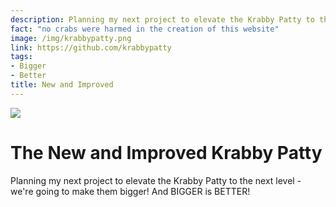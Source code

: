 ```yaml
---
description: Planning my next project to elevate the Krabby Patty to the next level - we're going to make them bigger!. 
fact: "no crabs were harmed in the creation of this website"
image: /img/krabbypatty.png
link: https://github.com/krabbypatty
tags:
- Bigger
- Better
title: New and Improved
---
```

![](/img/krabbypatties.png)

# The New and Improved Krabby Patty

Planning my next project to elevate the Krabby Patty to the next level - we're going to make them bigger! And BIGGER is BETTER!
